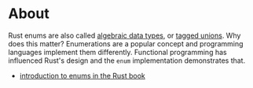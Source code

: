 # About

Rust enums are also called [algebraic data types](https://en.wikipedia.org/wiki/Algebraic_data_type), or [tagged unions](https://en.wikipedia.org/wiki/Tagged_union). Why does this matter? Enumerations are a popular concept and programming languages implement them differently. Functional programming has influenced Rust's design and the `enum` implementation demonstrates that.

- [introduction to enums in the Rust book](https://doc.rust-lang.org/book/ch06-01-defining-an-enum.html)
